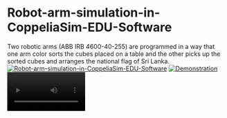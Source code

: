 # Robot-arm-simulation-in-CoppeliaSim-EDU-Software
Two robotic arms (ABB IRB 4600-40-255) are programmed in a way that one arm color sorts the cubes placed on a table and the other picks up the sorted cubes and arranges the national flag of Sri Lanka. 
[![Robot-arm-simulation-in-CoppeliaSim-EDU-Software](https://img.youtube.com/vi/https://youtu.be/-vK-h1N06V0)](https://youtu.be/-vK-h1N06V0)
[![Demonstration](https://user-images.githubusercontent.com/78531263/210128282-e0465bd4-bd61-403e-863c-f12e0dcdd8de.png)](recording_2021_09_15-23_57-32.mp4)
<video src='recording_2021_09_15-23_57-32.mp4' width=180/>


